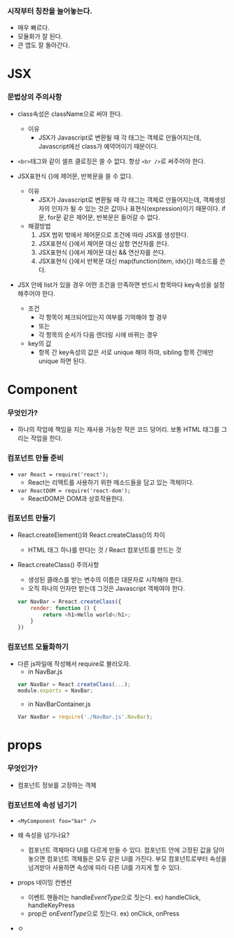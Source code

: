 ### 시작부터 칭찬을 늘어놓는다.
- 매우 빠르다.
- 모듈화가 잘 된다.
- 큰 앱도 잘 돌아간다.

# JSX
### 문법상의 주의사항

- class속성은 className으로 써야 한다.
	- 이유
		- JSX가 Javascript로 변환될 때 각 태그는 객체로 만들어지는데, Javascript에선 class가 예약어이기 때문이다.

- ```<br>```태그와 같이 셀프 클로징은 쓸 수 없다. 항상 ```<br />```로 써주어야 한다.

- JSX표현식 {}에 제어문, 반복문을 쓸 수 없다. 
	- 이유
		- JSX가 Javascript로 변환될 때 각 태그는 객체로 만들어지는데, 객체생성자의 인자가 될 수 있는 것은 값이나 표현식(expression)이기 때문이다. if문, for문 같은 제어문, 반복문은 들어갈 수 없다.
	- 해결방법
		1. JSX 범위 밖에서 제어문으로 조건에 따라 JSX를 생성한다.
		2. JSX표현식 {}에서 제어문 대신 삼항 연산자를 쓴다.
		3. JSX표현식 {}에서 제어문 대신 && 연산자를 쓴다.	
		4. JSX표현식 {}에서 반복문 대신 map(function(item, idx){}) 메소드를 쓴다.
		
- JSX 안에 list가 있을 경우 어떤 조건을 만족하면 반드시 항목마다 key속성을 설정해주어야 한다.
	- 조건
		- 각 항목이 체크되어있는지 여부를 기억해야 할 경우
		- 또는
		- 각 항목의 순서가 다음 렌더링 시에 바뀌는 경우
	- key의 값
		- 항목 간 key속성의 값은 서로 unique 해야 하먀, sibling 항목 간에만 unique 하면 된다.

# Component
### 무엇인가?
- 하나의 작업에 책임을 지는 재사용 가능한 작은 코드 덩어리. 보통 HTML 태그를 그리는 작업을 한다.

### 컴포넌트 만들 준비
- ```var React = require('react');```
	- React는 리액트를 사용하기 위한 메소드들을 담고 있는 객체이다.
- ```var ReactDOM = require('react-dom');```
	- ReactDOM은 DOM과 상호작용한다.
	
### 컴포넌트 만들기
- React.createElement()와 React.createClass()의 차이
	- HTML 태그 하나를 만다는 것 / React 컴포넌트를 만드는 것

- React.createClass() 주의사항
	- 생성된 클래스를 받는 변수의 이름은 대문자로 시작해야 한다.
	- 오직 하나의 인자만 받는데 그것은 Javascript 객체여야 한다. 
	```javascript
	var NavBar = Rreact.createClass({
		render: function () {
			return <h1>Hello world</h1>;
		}
	})
	```
	
### 컴포넌트 모듈화하기
- 다른 js파일에 작성해서 require로 불러오자.
	- in NavBar.js
	```javascript
	var NavBar = React.createClass(...);
	module.exports = NavBar;
	```
	- in NavBarContainer.js
	```javascript
	Var NavBar = require('./NavBar.js'.NavBar);
	```
	
# props
### 무엇인가?
- 컴포넌트 정보를 고장하는 객체

### 컴포넌트에 속성 넘기기
- ```<MyComponent foo="bar" />```

- 왜 속성을 넘기나요?
	- 컴포넌트 객체마다 UI를 다르게 만들 수 있다. 컴포넌트 안에 고정된 값을 담아놓으면 컴포넌트 객체들은 모두 같은 UI를 가진다. 부모 컴포넌트로부터 속성을 넘겨받아 사용하면 속성에 따라 다른 UI를 가지게 할 수 있다.

- props 네이밍 컨벤션
	- 이벤트 핸들러는 handle*EventType*으로 짓는다. ex) handleClick, handleKeyPress
	- prop은 on*EventType*으로 짓는다. ex) onClick, onPress
- ㅇ
